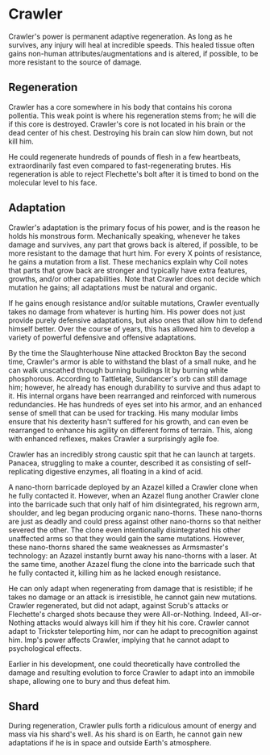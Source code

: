 # Crawler
Crawler's power is permanent adaptive regeneration. As long as he survives, any injury will heal at incredible speeds. This healed tissue often gains non-human attributes/augmentations and is altered, if possible, to be more resistant to the source of damage.

## Regeneration
Crawler has a core somewhere in his body that contains his corona pollentia. This weak point is where his regeneration stems from; he will die if this core is destroyed. Crawler's core is not located in his brain or the dead center of his chest. Destroying his brain can slow him down, but not kill him.

He could regenerate hundreds of pounds of flesh in a few heartbeats, extraordinarily fast even compared to fast-regenerating brutes. His regeneration is able to reject Flechette's bolt after it is timed to bond on the molecular level to his face.

## Adaptation
Crawler's adaptation is the primary focus of his power, and is the reason he holds his monstrous form. Mechanically speaking, whenever he takes damage and survives, any part that grows back is altered, if possible, to be more resistant to the damage that hurt him. For every X points of resistance, he gains a mutation from a list. These mechanics explain why Coil notes that parts that grow back are stronger and typically have extra features, growths, and/or other capabilities. Note that Crawler does not decide which mutation he gains; all adaptations must be natural and organic.

If he gains enough resistance and/or suitable mutations, Crawler eventually takes no damage from whatever is hurting him. His power does not just provide purely defensive adaptations, but also ones that allow him to defend himself better. Over the course of years, this has allowed him to develop a variety of powerful defensive and offensive adaptations.

By the time the Slaughterhouse Nine attacked Brockton Bay the second time, Crawler's armor is able to withstand the blast of a small nuke, and he can walk unscathed through burning buildings lit by burning white phosphorous. According to Tattletale, Sundancer's orb can still damage him; however, he already has enough durability to survive and thus adapt to it. His internal organs have been rearranged and reinforced with numerous redundancies. He has hundreds of eyes set into his armor, and an enhanced sense of smell that can be used for tracking. His many modular limbs ensure that his dexterity hasn't suffered for his growth, and can even be rearranged to enhance his agility on different forms of terrain. This, along with enhanced reflexes, makes Crawler a surprisingly agile foe.

Crawler has an incredibly strong caustic spit that he can launch at targets. Panacea, struggling to make a counter, described it as consisting of self-replicating digestive enzymes, all floating in a kind of acid.

A nano-thorn barricade deployed by an Azazel killed a Crawler clone when he fully contacted it. However, when an Azazel flung another Crawler clone into the barricade such that only half of him disintegrated, his regrown arm, shoulder, and leg began producing organic nano-thorns. These nano-thorns are just as deadly and could press against other nano-thorns so that neither severed the other. The clone even intentionally disintegrated his other unaffected arms so that they would gain the same mutations. However, these nano-thorns shared the same weaknesses as Armsmaster's technology: an Azazel instantly burnt away his nano-thorns with a laser. At the same time, another Azazel flung the clone into the barricade such that he fully contacted it, killing him as he lacked enough resistance.

He can only adapt when regenerating from damage that is resistible; if he takes no damage or an attack is irresistible, he cannot gain new mutations. Crawler regenerated, but did not adapt, against Scrub's attacks or Flechette's charged shots because they were All-or-Nothing. Indeed, All-or-Nothing attacks would always kill him if they hit his core. Crawler cannot adapt to Trickster teleporting him, nor can he adapt to precognition against him. Imp's power affects Crawler, implying that he cannot adapt to psychological effects.

Earlier in his development, one could theoretically have controlled the damage and resulting evolution to force Crawler to adapt into an immobile shape, allowing one to bury and thus defeat him.

## Shard
During regeneration, Crawler pulls forth a ridiculous amount of energy and mass via his shard's well. As his shard is on Earth, he cannot gain new adaptations if he is in space and outside Earth's atmosphere.

